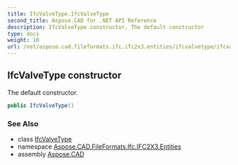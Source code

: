 ```yaml
---
title: IfcValveType.IfcValveType
second_title: Aspose.CAD for .NET API Reference
description: IfcValveType constructor. The default constructor
type: docs
weight: 10
url: /net/aspose.cad.fileformats.ifc.ifc2x3.entities/ifcvalvetype/ifcvalvetype/
---
```

## IfcValveType constructor

The default constructor.

```csharp
public IfcValveType()
```

### See Also

* class [IfcValveType](../)
* namespace [Aspose.CAD.FileFormats.Ifc.IFC2X3.Entities](../../ifcvalvetype/)
* assembly [Aspose.CAD](../../../)


